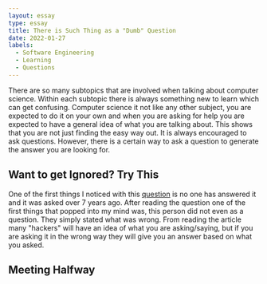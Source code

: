 ```yaml
---
layout: essay
type: essay
title: There is Such Thing as a "Dumb" Question
date: 2022-01-27
labels:
  - Software Engineering
  - Learning
  - Questions
---
```


There are so many subtopics that are involved when talking about computer science. Within each subtopic there is always something new to learn which can get confusing. Computer science it not like any other subject, you are expected to do it on your own and when you are asking for help you are expected to have a general idea of what you are talking about. This shows that you are not just finding the easy way out. It is always encouraged to ask questions. However, there is a certain way to ask a question to generate the answer you are looking for. 

## Want to get Ignored? Try This
One of the first things I noticed with this [question](https://stackoverflow.com/questions/27242746/successful-purchase-but-has-class-not-found-when-unmarshalling-com-google-and) is no one has answered it and it was asked over 7 years ago. After reading the question one of the first things that popped into my mind was, this person did not even as a question. They simply stated what was wrong. From reading the article many "hackers" will have an idea of what you are asking/saying, but if you are asking it in the wrong way they will give you an answer based on what you asked. 

## Meeting Halfway 

